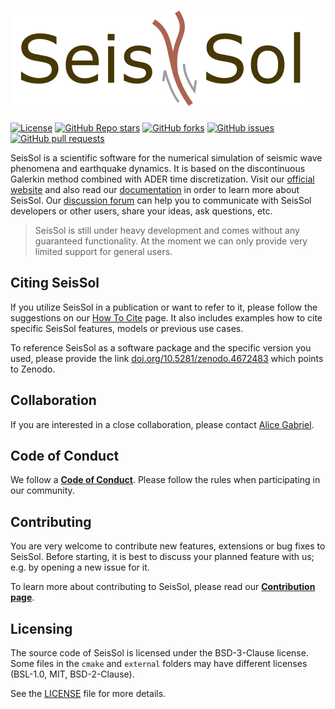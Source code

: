<!--
    SPDX-FileCopyrightText: 2012 SeisSol Group

    SPDX-License-Identifier: BSD-3-Clause
    SPDX-LicenseComments: Full text under /LICENSE and /LICENSES/

    SPDX-FileContributor: Author lists in /AUTHORS and /CITATION.cff
-->

# ![SeisSol](docs/LatexFigures/logo_sans_darkred_border.svg)

[![License](https://img.shields.io/badge/License-BSD%203--Clause-blue.svg)](https://opensource.org/licenses/BSD-3-Clause)
[![GitHub Repo stars](https://img.shields.io/github/stars/SeisSol/SeisSol)](https://github.com/SeisSol/SeisSol/stargazers)
[![GitHub forks](https://img.shields.io/github/forks/SeisSol/SeisSol)](https://github.com/SeisSol/SeisSol/network/members)
[![GitHub issues](https://img.shields.io/github/issues/SeisSol/SeisSol)](https://github.com/SeisSol/SeisSol/issues)
[![GitHub pull requests](https://img.shields.io/github/issues-pr/SeisSol/SeisSol)](https://github.com/SeisSol/SeisSol/pulls)

SeisSol is a scientific software for the numerical simulation of seismic wave
phenomena and earthquake dynamics. It is based on the discontinuous Galerkin
method combined with ADER time discretization. Visit our [official website](http://www.seissol.org/)
and also read our [documentation](https://seissol.readthedocs.io) in order to
learn more about SeisSol. Our [discussion forum](https://github.com/SeisSol/SeisSol/discussions)
can help you to communicate with SeisSol developers or other users, share your
ideas, ask questions, etc.

> SeisSol is still under heavy development and comes without any guaranteed
> functionality. At the moment we can only provide very limited support for
> general users.

## Citing SeisSol

If you utilize SeisSol in a publication or want to refer to it,
please follow the suggestions on our [How To Cite](https://seissol.org/about/howtocite/)
page.
It also includes examples how to cite specific SeisSol features,
models or previous use cases.

To reference SeisSol as a software package and the specific version you used,
please provide the link [doi.org/10.5281/zenodo.4672483](https://doi.org/10.5281/zenodo.4672483)
which points to Zenodo.

## Collaboration

If you are interested in a close collaboration, please contact [Alice Gabriel](https://www.alicegabriel.com/).

## Code of Conduct

We follow a [**Code of Conduct**](CODE_OF_CONDUCT.md).
Please follow the rules when participating in our community.

## Contributing

You are very welcome to contribute new features, extensions or bug fixes
to SeisSol.
Before starting, it is best to discuss your planned feature with us;
e.g. by opening a new issue for it.

To learn more about contributing to SeisSol, please read our [**Contribution page**](CONTRIBUTING.md).

## Licensing

The source code of SeisSol is licensed under the BSD-3-Clause license.
Some files in the `cmake` and `external` folders may have different licenses
(BSL-1.0, MIT, BSD-2-Clause).

See the [LICENSE](LICENSE) file for more details.
